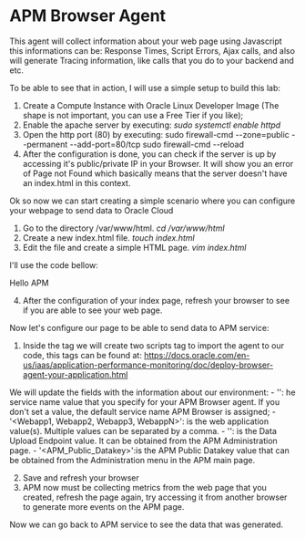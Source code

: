 # APM Browser Agent

This agent will collect information about your web page using Javascript this informations can be: Response Times, Script Errors, Ajax calls, and also will generate Tracing information, like calls that you do to your backend and etc.

To be able to see that in action, I will use a simple setup to build this lab:

1. Create a Compute Instance with Oracle Linux Developer Image (The shape is not important, you can use a Free Tier if you like);
2. Enable the apache server by executing: _sudo systemctl enable httpd_ 
3. Open the http port (80) by executing: 
sudo firewall-cmd --zone=public --permanent --add-port=80/tcp
sudo firewall-cmd --reload
4. After the configuration is done, you can check if the server is up by accessing it's public/private IP in your Browser. It will show you an error of Page not Found which basically means that the server doesn't have an index.html in this context.

Ok so now we can start creating a simple scenario where you can configure your webpage to send data to Oracle Cloud

1. Go to the directory  /var/www/html. _cd /var/www/html_
2. Create a new index.html file. _touch index.html_
3. Edit the file and create a simple HTML page. _vim index.html_

I'll use the code bellow:

<html>
<head>
<title>Hello APM</title>
</head>
<body>Hello APM</body>
</html>

4. After the configuration of your index page, refresh your browser to see if you are able to see your web page.

Now let's configure our page to be able to send data to APM service:

1. Inside the <head></head> tag we will create two scripts tag to import the agent to our code, this tags can be found at: https://docs.oracle.com/en-us/iaas/application-performance-monitoring/doc/deploy-browser-agent-your-application.html

<script>
window.apmrum = (window.apmrum || {}); 
window.apmrum.serviceName='<APM Browser>';
window.apmrum.webApplication='<Webapp1, Webapp2, Webapp3, WebappN>';
window.apmrum.ociDataUploadEndpoint='<ociDataUploadEndpoint>';
window.apmrum.OracleAPMPublicDataKey='<APM_Public_Datakey>';
</script>
<script async crossorigin="anonymous" src="<ociDataUploadEndpoint>/static/jslib/apmrum.min.js"></script>

We will update the fields with the information about our environment:
	- '<APM Browser>': he service name value that you specify for your APM Browser agent. If you don't set a value, the default service name APM Browser is assigned;
	- '<Webapp1, Webapp2, Webapp3, WebappN>': is the web application value(s). Multiple values can be separated by a comma.
	- '<ociDataUploadEndpoint>':  is the Data Upload Endpoint value. It can be obtained from the APM Administration page. 
	- '<APM_Public_Datakey>':is the APM Public Datakey value that can be obtained from the Administration menu in the APM main page.

2. Save and refresh your browser
3. APM now must be collecting metrics from the web page that you created, refresh the page again, try accessing it from another browser to generate more events on the APM page.

Now we can go back to APM service to see the data that was generated.





